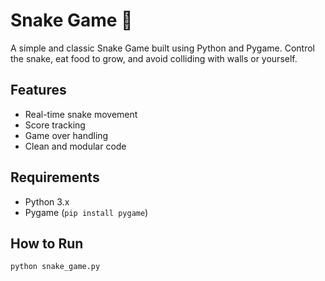 # Snake Game 🐍

A simple and classic Snake Game built using Python and Pygame. Control the snake, eat food to grow, and avoid colliding with walls or yourself.

## Features
- Real-time snake movement
- Score tracking
- Game over handling
- Clean and modular code

## Requirements
- Python 3.x
- Pygame (`pip install pygame`)

## How to Run
```bash
python snake_game.py

